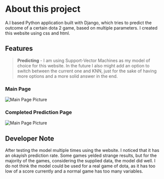 # About this project
A.I based Python application built with Django, which tries to predict the outcome of a certain dota 2 game, based on multiple parameters. I created this website using css and html.  

## Features
>**Predicting** - I am using Support-Vector Machines as my model of choice for this website. In the future I also might add an option to switch between the current one and KNN, just for the sake of having more options and a more solid answer in the end.

### Main Page
![Main Page Picture](https://i.ibb.co/bKH6Yn8/screeneidota.png)

### Completed Prediction Page
![Main Page Picture](https://i.ibb.co/c67P2T6/dotasix.png)

## Developer Note
After testing the model multiple times using the website. I noticed that it has an okayish prediction rate. Some games yelded strange results, but for the majority of the games, considering the supplied data, the model did well. I do not think the model could be used for a real game of dota, as it has too low of a score currently and a normal game has too many variables.
